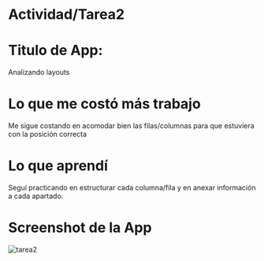 # Actividad/Tarea2

# Titulo de App:

Analizando layouts

# Lo que me costó más trabajo

Me sigue costando en acomodar bien las filas/columnas para que estuviera con la posición correcta

# Lo que aprendí

Seguí practicando en estructurar cada columna/fila y en anexar información a cada apartado.

# Screenshot de la App


![tarea2](https://github.com/SergioAlejandroAriasIbarra/ActividadesPAM/assets/80371525/251bac20-1980-4141-87f4-647d4c561d00)
